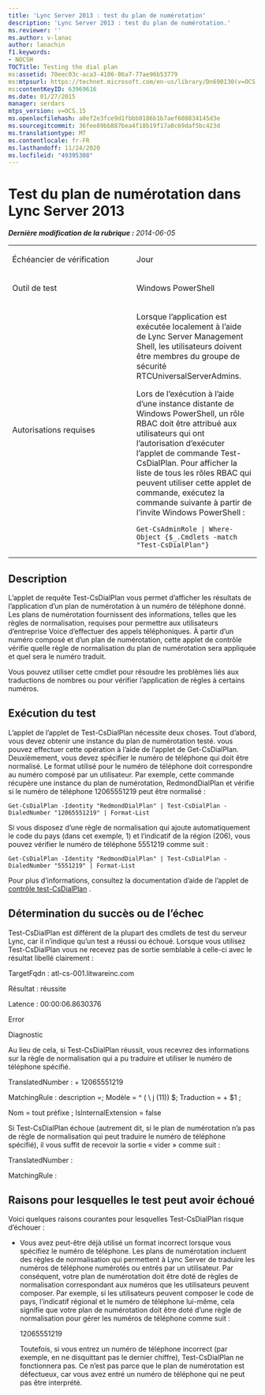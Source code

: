 ```yaml
---
title: 'Lync Server 2013 : test du plan de numérotation'
description: 'Lync Server 2013 : test du plan de numérotation.'
ms.reviewer: ''
ms.author: v-lanac
author: lanachin
f1.keywords:
- NOCSH
TOCTitle: Testing the dial plan
ms:assetid: 70eec03c-aca3-4106-86a7-77ae96b53779
ms:mtpsurl: https://technet.microsoft.com/en-us/library/Dn690130(v=OCS.15)
ms:contentKeyID: 63969616
ms.date: 01/27/2015
manager: serdars
mtps_version: v=OCS.15
ms.openlocfilehash: a0ef2e3fce9d1fbbb0186b1b7aef608834145d3e
ms.sourcegitcommit: 36fee89bb887bea4f18b19f17a8c69daf5bc423d
ms.translationtype: MT
ms.contentlocale: fr-FR
ms.lasthandoff: 11/24/2020
ms.locfileid: "49395308"
---
```

# <a name="testing-the-dial-plan-in-lync-server-2013"></a>Test du plan de numérotation dans Lync Server 2013

<div data-xmlns="http://www.w3.org/1999/xhtml">

<div class="topic" data-xmlns="http://www.w3.org/1999/xhtml" data-msxsl="urn:schemas-microsoft-com:xslt" data-cs="https://msdn.microsoft.com/">

<div data-asp="https://msdn2.microsoft.com/asp">



</div>

<div id="mainSection">

<div id="mainBody">

<span> </span>

_**Dernière modification de la rubrique :** 2014-06-05_


<table>
<colgroup>
<col style="width: 50%" />
<col style="width: 50%" />
</colgroup>
<tbody>
<tr class="odd">
<td><p>Échéancier de vérification</p></td>
<td><p>Jour</p></td>
</tr>
<tr class="even">
<td><p>Outil de test</p></td>
<td><p>Windows PowerShell</p></td>
</tr>
<tr class="odd">
<td><p>Autorisations requises</p></td>
<td><p>Lorsque l’application est exécutée localement à l’aide de Lync Server Management Shell, les utilisateurs doivent être membres du groupe de sécurité RTCUniversalServerAdmins.</p>
<p>Lors de l’exécution à l’aide d’une instance distante de Windows PowerShell, un rôle RBAC doit être attribué aux utilisateurs qui ont l’autorisation d’exécuter l’applet de commande Test-CsDialPlan. Pour afficher la liste de tous les rôles RBAC qui peuvent utiliser cette applet de commande, exécutez la commande suivante à partir de l’invite Windows PowerShell :</p>
<pre><code>Get-CsAdminRole | Where-Object {$_.Cmdlets -match &quot;Test-CsDialPlan&quot;}</code></pre></td>
</tr>
</tbody>
</table>


<div>

## <a name="description"></a>Description

L’applet de requête Test-CsDialPlan vous permet d’afficher les résultats de l’application d’un plan de numérotation à un numéro de téléphone donné. Les plans de numérotation fournissent des informations, telles que les règles de normalisation, requises pour permettre aux utilisateurs d’entreprise Voice d’effectuer des appels téléphoniques. À partir d’un numéro composé et d’un plan de numérotation, cette applet de contrôle vérifie quelle règle de normalisation du plan de numérotation sera appliquée et quel sera le numéro traduit.

Vous pouvez utiliser cette cmdlet pour résoudre les problèmes liés aux traductions de nombres ou pour vérifier l’application de règles à certains numéros.

</div>

<div>

## <a name="running-the-test"></a>Exécution du test

L’applet de l’applet de Test-CsDialPlan nécessite deux choses. Tout d’abord, vous devez obtenir une instance du plan de numérotation testé. vous pouvez effectuer cette opération à l’aide de l’applet de Get-CsDialPlan. Deuxièmement, vous devez spécifier le numéro de téléphone qui doit être normalisé. Le format utilisé pour le numéro de téléphone doit correspondre au numéro composé par un utilisateur. Par exemple, cette commande récupère une instance du plan de numérotation, RedmondDialPlan et vérifie si le numéro de téléphone 12065551219 peut être normalisé :

    Get-CsDialPlan -Identity "RedmondDialPlan" | Test-CsDialPlan -DialedNumber "12065551219" | Format-List

Si vous disposez d’une règle de normalisation qui ajoute automatiquement le code du pays (dans cet exemple, 1) et l’indicatif de la région (206), vous pouvez vérifier le numéro de téléphone 5551219 comme suit :

    Get-CsDialPlan -Identity "RedmondDialPlan" | Test-CsDialPlan -DialedNumber "5551219" | Format-List

Pour plus d’informations, consultez la documentation d’aide de l’applet de [contrôle test-CsDialPlan](https://docs.microsoft.com/powershell/module/skype/Test-CsDialPlan) .

</div>

<div>

## <a name="determining-success-or-failure"></a>Détermination du succès ou de l’échec

Test-CsDialPlan est différent de la plupart des cmdlets de test du serveur Lync, car il n’indique qu’un test a réussi ou échoué. Lorsque vous utilisez Test-CsDialPlan vous ne recevez pas de sortie semblable à celle-ci avec le résultat libellé clairement :

TargetFqdn : atl-cs-001.litwareinc.com

Résultat : réussite

Latence : 00:00:06.8630376

Error

Diagnostic

Au lieu de cela, si Test-CsDialPlan réussit, vous recevrez des informations sur la règle de normalisation qui a pu traduire et utiliser le numéro de téléphone spécifié.

TranslatedNumber : + 12065551219

MatchingRule : description =; Modèle = ^ ( \\ j (11)) $; Traduction = + $1 ;

Nom = tout préfixe ; IsInternalExtension = false

Si Test-CsDialPlan échoue (autrement dit, si le plan de numérotation n’a pas de règle de normalisation qui peut traduire le numéro de téléphone spécifié), il vous suffit de recevoir la sortie « vider » comme suit :

TranslatedNumber :

MatchingRule :

</div>

<div>

## <a name="reasons-why-the-test-might-have-failed"></a>Raisons pour lesquelles le test peut avoir échoué

Voici quelques raisons courantes pour lesquelles Test-CsDialPlan risque d’échouer :

  - Vous avez peut-être déjà utilisé un format incorrect lorsque vous spécifiez le numéro de téléphone. Les plans de numérotation incluent des règles de normalisation qui permettent à Lync Server de traduire les numéros de téléphone numérotés ou entrés par un utilisateur. Par conséquent, votre plan de numérotation doit être doté de règles de normalisation correspondant aux numéros que les utilisateurs peuvent composer. Par exemple, si les utilisateurs peuvent composer le code de pays, l’indicatif régional et le numéro de téléphone lui-même, cela signifie que votre plan de numérotation doit être doté d’une règle de normalisation pour gérer les numéros de téléphone comme suit :
    
    12065551219
    
    Toutefois, si vous entrez un numéro de téléphone incorrect (par exemple, en ne disquittant pas le dernier chiffre), Test-CsDialPlan ne fonctionnera pas. Ce n’est pas parce que le plan de numérotation est défectueux, car vous avez entré un numéro de téléphone qui ne peut pas être interprété.

</div>

</div>

<span> </span>

</div>

</div>

</div>

